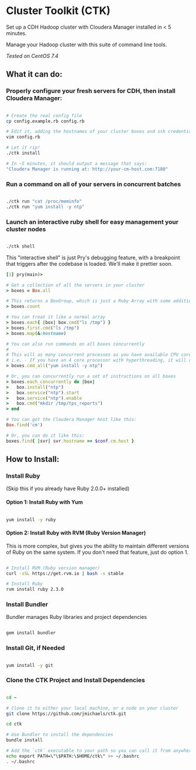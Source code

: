 # Cluster Toolkit (CTK)

Set up a CDH Hadoop cluster with Cloudera Manager installed in < 5 minutes.

Manage your Hadoop cluster with this suite of command line tools.

_Tested on CentOS 7.4_

## What it can do:

### Properly configure your fresh servers for CDH, then install Cloudera Manager:

```bash

# Create the real config file
cp config.example.rb config.rb

# Edit it, adding the hostnames of your cluster boxes and ssh credentials
vim config.rb

# Let it rip!
./ctk install

# In ~5 minutes, it should output a message that says:
"Cloudera Manager is running at: http://your-cm-host.com:7180"

```

### Run a command on all of your servers in concurrent batches

```bash

./ctk run "cat /proc/meminfo"
./ctk run "yum install -y ntp"

```

### Launch an interactive ruby shell for easy management your cluster nodes

```bash

./ctk shell

```

This "interactive shell" is just Pry's debugging feature, with a breakpoint that triggers after the codebase is loaded.  We'll make it prettier soon.

```ruby
[1] pry(main)>

# Get a collection of all the servers in your cluster
> boxes = Box.all

# This returns a BoxGroup, which is just a Ruby Array with some additional features
> boxes.count

# You can treat it like a normal array
> boxes.each{ |box| box.cmd("ls /tmp") }
> boxes.first.cmd("ls /tmp")
> boxes.map(&:hostname)

# You can also run commands on all boxes concurrently
#
# This will as many concurrent processes as you have available CPU cores
# i.e. - If you have an 4 core processor with hyperthreading, it will operate in batches of 8
> boxes.cmd_all("yum install -y ntp")

# Or, you can concurrently run a set of instructions on all boxes
> boxes.each_concurrently do |box|
>   box.install("ntp")
>   box.service("ntp").start
>   box.service("ntp").enable
>   box.cmd("mkdir /tmp/tps_reports")
> end

# You can get the Cloudera Manager host like this:
Box.find('cm')

# Or, you can do it like this:
boxes.find{ |svr| svr.hostname == $conf.cm.host }
```

## How to Install:

### Install Ruby

(Skip this if you already have Ruby 2.0.0+ installed)

#### Option 1:  Install Ruby with Yum

```bash

yum install -y ruby

```

#### Option 2:  Install Ruby with RVM (Ruby Version Manager)

This is more complex, but gives you the ability to maintain different versions of Ruby on the same system.  If you don't need that feature, just do option 1.

```bash

# Install RVM (Ruby version manager)
curl -sSL https://get.rvm.io | bash -s stable

# Install Ruby
rvm install ruby 2.3.0

```

### Install Bundler

Bundler manages Ruby libraries and project dependencies

```bash

gem install bundler

```

### Install Git, if Needed

```bash

yum install -y git

```

### Clone the CTK Project and Install Dependencies 

```bash

cd ~

# Clone it to either your local machine, or a node on your cluster
git clone https://github.com/jmichaels/ctk.git

cd ctk

# Use Bundler to install the dependencies
bundle install

# Add the `ctk` executable to your path so you can call it from anywhere
echo export PATH=\"\$PATH:\$HOME/ctk\" >> ~/.bashrc
. ~/.bashrc

```


